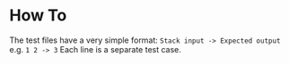 # How To

The test files have a very simple format: `Stack input -> Expected output` e.g. `1 2 -> 3`
Each line is a separate test case.